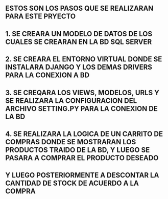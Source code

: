 ## ESTOS SON LOS PASOS QUE SE REALIZARAN PARA ESTE PRYECTO

## 1. SE CREARA UN MODELO DE DATOS DE LOS CUALES SE CREARAN EN LA BD SQL SERVER 

## 2. SE CREARA EL ENTORNO VIRTUAL DONDE SE INSTALARA DJANGO Y LOS DEMAS DRIVERS PARA LA CONEXION A BD

## 3. SE CREQARA LOS VIEWS, MODELOS, URLS Y SE REALIZARA LA CONFIGURACION DEL ARCHIVO SETTING.PY PARA LA CONEXION DE LA BD

## 4. SE REALIZARA LA LOGICA DE UN CARRITO DE COMPRAS DONDE SE MOSTRARAN LOS PRODUCTOS TRAIDO DE LA BD, Y LUEGO SE PASARA A COMPRAR EL PRODUCTO DESEADO
## Y LUEGO POSTERIORMENTE A DESCONTAR LA CANTIDAD DE STOCK DE ACUERDO A LA COMPRA